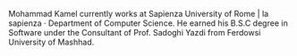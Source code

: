 Mohammad Kamel currently works at Sapienza University of Rome | la sapienza · Department of Computer Science. He earned his B.S.C degree in Software under the Consultant of Prof. Sadoghi Yazdi from Ferdowsi University of Mashhad.